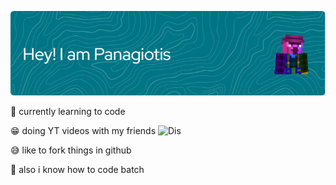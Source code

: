 ![Hi i'm Panagiotis](./Banner.png)

🏫 currently learning to code

😁 doing YT videos with my friends                                                            ![Dis](./Discord.gif)

😅 like to fork things in github

🦇 also i know how to code batch
